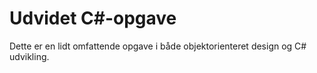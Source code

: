 # Udvidet C#-opgave

Dette er en lidt omfattende opgave i både objektorienteret design og C# udvikling.